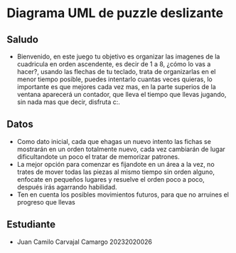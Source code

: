 # Diagrama UML de puzzle deslizante

## Saludo
- Bienvenido, en este juego tu objetivo es organizar las imagenes de la cuadricula en orden ascendente, es decir de 1 a 8, ¿cómo lo vas a hacer?, usando las flechas de tu teclado, trata de organizarlas en el menor tiempo posible, puedes intentarlo cuantas veces quieras, lo importante es que mejores cada vez mas, en la parte superios de la ventana aparecerá un contador, que lleva el tiempo que llevas jugando, sin nada mas que decir, disfruta c:.

## Datos
- Como dato inicial, cada que ehagas un nuevo intento las fichas se mostrarán en un orden totalmente nuevo, cada vez cambiarán de lugar dificultandote un poco el tratar de memorizar patrones.
- La mejor opción para comenzar es fijandote en un área a la vez, no trates de mover todas las piezas al mismo tiempo sin orden alguno, enfocate en pequeños lugares y resuelve el orden poco a poco, después irás agarrando habilidad.
- Ten en cuenta los posibles movimientos futuros, para que no arruines el progreso que llevas

## Estudiante

- Juan Camilo Carvajal Camargo 20232020026